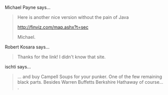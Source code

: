 Michael Payne says…
>	Here is another nice version without the pain of Java
>	
>	<a href="http://finviz.com/map.ashx?t=sec">http://finviz.com/map.ashx?t=sec</a>
>	
>	Michael.

Robert Kosara says…
>	<p>Thanks for the link! I didn't know that site.</p>

ischti says…
>	... and buy Campell Soups for your punker. One of the few remaining black parts. Besides Warren Buffetts Berkshire Hathaway of course... .
